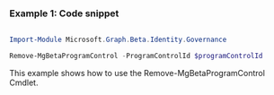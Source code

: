 ### Example 1: Code snippet

```powershell

Import-Module Microsoft.Graph.Beta.Identity.Governance

Remove-MgBetaProgramControl -ProgramControlId $programControlId

```
This example shows how to use the Remove-MgBetaProgramControl Cmdlet.

